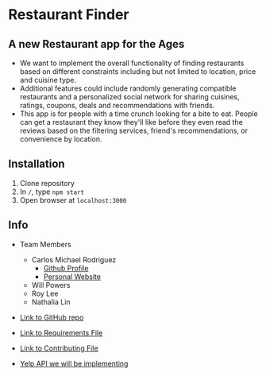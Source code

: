 # Restaurant Finder

## A new Restaurant app for the Ages
 - We want to implement the overall functionality of finding restaurants based on different constraints including but not limited to location, price and cuisine type.
 - Additional features could include randomly generating compatible restaurants and a personalized social network for sharing cuisines, ratings, coupons, deals and recommendations with friends.
 - This app is for people with a time crunch looking for a bite to eat. People can get a restaurant they know they'll like before they even read the reviews based on the filtering services, friend's recommendations, or convenience by location.

## Installation
1. Clone repository
2. In `/`, type `npm start`
3. Open browser at `localhost:3000`
  
## Info
  -  Team Members
        - Carlos Michael Rodriguez 
          - [Github Profile](https://github.com/cmr624/) 
          - [Personal Website](https://www.carlos-michael.com)
        - Will Powers
        - Roy Lee
        - Nathalia Lin

  - [Link to GitHub repo](https://github.com/nyu-software-engineering/restaurant-finder)
  - [Link to Requirements File](https://github.com/nyu-software-engineering/restaurant-finder/blob/master/REQUIREMENTS.md)
  - [Link to Contributing File](https://github.com/nyu-software-engineering/restaurant-finder/blob/master/CONTRIBUTING.md)

  - [Yelp API we will be implementing](https://www.yelp.com/fusion)
